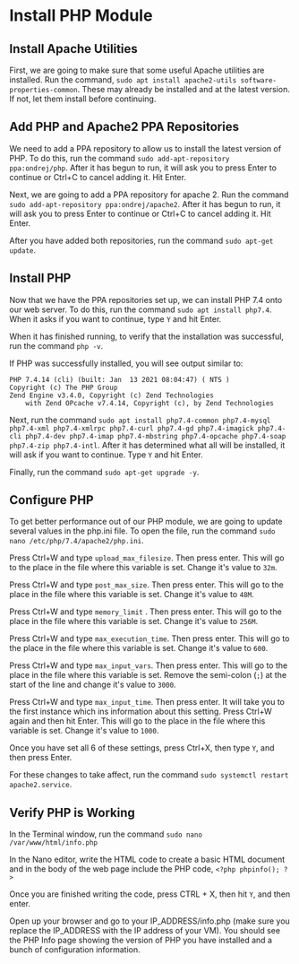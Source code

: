 # Install PHP Module

## Install Apache Utilities

First, we are going to make sure that some useful Apache utilities are installed.  Run the command, `sudo apt install apache2-utils software-properties-common`.  These may already be installed and at the latest version. If not, let them install before continuing.

## Add PHP and Apache2 PPA Repositories

We need to add a PPA repository to allow us to install the latest version of PHP.  To do this, run the command `sudo add-apt-repository ppa:ondrej/php`.  After it has begun to run, it will ask you to press Enter to continue or Ctrl+C to cancel adding it.  Hit Enter.

Next, we are going to add a PPA repository for apache 2.  Run the command `sudo add-apt-repository ppa:ondrej/apache2`.  After it has begun to run, it will ask you to press Enter to continue or Ctrl+C to cancel adding it.  Hit Enter.

After you have added both repositories, run the command `sudo apt-get update`.

## Install PHP

Now that we have the PPA repositories set up, we can install PHP 7.4 onto our web server.  To do this, run the command `sudo apt install php7.4`.  When it asks if you want to continue, type `Y` and hit Enter.

When it has finished running, to verify that the installation was successful, run the command `php -v`.

If PHP was successfully installed, you will see output similar to:

  `PHP 7.4.14 (cli) (built: Jan  13 2021 08:04:47) ( NTS )`  
  `Copyright (c) The PHP Group`  
  `Zend Engine v3.4.0, Copyright (c) Zend Technologies`  
  `    with Zend OPcache v7.4.14, Copyright (c), by Zend Technologies`

Next, run the command `sudo apt install php7.4-common php7.4-mysql php7.4-xml php7.4-xmlrpc php7.4-curl php7.4-gd php7.4-imagick php7.4-cli php7.4-dev php7.4-imap php7.4-mbstring php7.4-opcache php7.4-soap php7.4-zip php7.4-intl`. After it has determined what all will be installed, it will ask if you want to continue.  Type `Y` and hit Enter.

Finally, run the command `sudo apt-get upgrade -y`.

## Configure PHP

To get better performance out of our PHP module, we are going to update several values in the php.ini file.  To open the file, run the command `sudo nano /etc/php/7.4/apache2/php.ini`.

Press Ctrl+W and type `upload_max_filesize`.  Then press enter.  This will go to the place in the file where this variable is set.  Change it's value to `32m`.

Press Ctrl+W and type `post_max_size`.  Then press enter.  This will go to the place in the file where this variable is set.  Change it's value to `48M`.

Press Ctrl+W and type `memory_limit` .  Then press enter.  This will go to the place in the file where this variable is set.  Change it's value to `256M`.

Press Ctrl+W and type `max_execution_time`.  Then press enter.  This will go to the place in the file where this variable is set.  Change it's value to `600`.

Press Ctrl+W and type `max_input_vars`.  Then press enter.  This will go to the place in the file where this variable is set.  Remove the semi-colon (`;`) at the start of the line and change it's value to `3000`.

Press Ctrl+W and type `max_input_time`.  Then press enter.  It will take you to the first instance which ins information about this setting.  Press Ctrl+W again and then hit Enter.  This will go to the place in the file where this variable is set.  Change it's value to `1000`.

Once you have set all 6 of these settings, press Ctrl+X, then type `Y`, and then press Enter.

For these changes to take affect, run the command `sudo systemctl restart apache2.service`.

## Verify PHP is Working

In the Terminal window, run the command `sudo nano /var/www/html/info.php`

In the Nano editor, write the HTML code to create a basic HTML document and in the body of the web page include the PHP code, `<?php phpinfo(); ?>`

Once you are finished writing the code, press CTRL + X, then hit `Y`, and then enter.

Open up your browser and go to your IP_ADDRESS/info.php (make sure you replace the IP_ADDRESS with the IP address of your VM).  You should see the PHP Info page showing the version of PHP you have installed and a bunch of configuration information.
